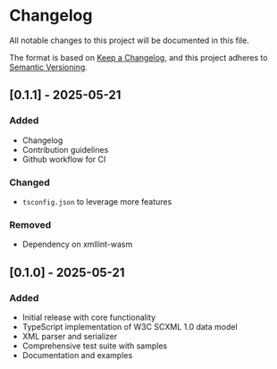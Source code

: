 # Changelog

All notable changes to this project will be documented in this file.

The format is based on [Keep a Changelog](https://keepachangelog.com/en/1.0.0/),
and this project adheres to [Semantic Versioning](https://semver.org/spec/v2.0.0.html).

## [0.1.1] - 2025-05-21

### Added
- Changelog
- Contribution guidelines
- Github workflow for CI

### Changed
- `tsconfig.json` to leverage more features

### Removed
- Dependency on xmllint-wasm


## [0.1.0] - 2025-05-21

### Added
- Initial release with core functionality
- TypeScript implementation of W3C SCXML 1.0 data model
- XML parser and serializer
- Comprehensive test suite with samples
- Documentation and examples
